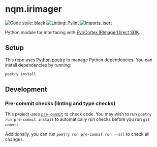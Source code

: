 # nqm.irimager

[![Code style: black](https://img.shields.io/badge/code%20style-black-000000.svg)](https://github.com/psf/black)
[![Linting: Pylint](https://img.shields.io/badge/linting-pylint-yellowgreen)](https://github.com/PyCQA/pylint)
[![Imports: isort](https://img.shields.io/badge/%20imports-isort-%231674b1?style=flat&labelColor=ef8336)](https://pycqa.github.io/isort/)

Python module for interfacing with [EvoCortex IRImagerDirect SDK][1].

[1]: https://evocortex.org/products/irimagerdirect-sdk/

## Setup

This repo uses [Python poetry](https://github.com/python-poetry/poetry) to
manage Python dependencies. You can install dependencies by running:

```bash
poetry install
```

## Development

### Pre-commit checks (linting and type checks)

This project uses [`pre-commit`](https://pre-commit.com/) to check code.
You may wish to run `poetry run pre-commit install` to automatically run
checks before you run `git commit`.

Additionally, you can run `poetry run pre-commit run --all` to check all changes.
